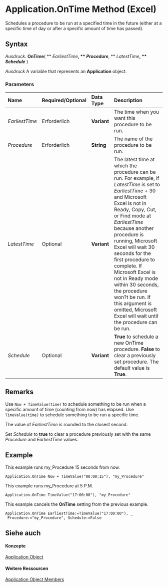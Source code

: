 
# Application.OnTime Method (Excel)

Schedules a procedure to be run at a specified time in the future (either at a specific time of day or after a specific amount of time has passed).


## Syntax

 _Ausdruck_. **OnTime**( ** _EarliestTime_**, ** _Procedure_**, ** _LatestTime_**, ** _Schedule_** )

 _Ausdruck_ A variable that represents an **Application** object.


### Parameters



|**Name**|**Required/Optional**|**Data Type**|**Description**|
|:-----|:-----|:-----|:-----|
| _EarliestTime_|Erforderlich|**Variant**|The time when you want this procedure to be run.|
| _Procedure_|Erforderlich|**String**|The name of the procedure to be run.|
| _LatestTime_|Optional|**Variant**|The latest time at which the procedure can be run. For example, if  _LatestTime_ is set to _EarliestTime_ + 30 and Microsoft Excel is not in Ready, Copy, Cut, or Find mode at _EarliestTime_ because another procedure is running, Microsoft Excel will wait 30 seconds for the first procedure to complete. If Microsoft Excel is not in Ready mode within 30 seconds, the procedure won?t be run. If this argument is omitted, Microsoft Excel will wait until the procedure can be run.|
| _Schedule_|Optional|**Variant**|**True** to schedule a new OnTime procedure. **False** to clear a previously set procedure. The default value is **True**.|

## Remarks

Use  `Now + TimeValue(time)` to schedule something to be run when a specific amount of time (counting from now) has elapsed. Use `TimeValue(time)` to schedule something to be run a specific time.

The value of  _EarliestTime_ is rounded to the closest second.

Set  _Schedule_ to **true** to clear a procedure previously set with the same _Procedure_ and _EarliestTime_ values.


## Example

This example runs my_Procedure 15 seconds from now.


```
Application.OnTime Now + TimeValue("00:00:15"), "my_Procedure"
```

This example runs my_Procedure at 5 P.M.




```
Application.OnTime TimeValue("17:00:00"), "my_Procedure"
```

This example cancels the  **OnTime** setting from the previous example.




```
Application.OnTime EarliestTime:=TimeValue("17:00:00"), _ 
 Procedure:="my_Procedure", Schedule:=False
```


## Siehe auch


#### Konzepte


[Application Object](19b73597-5cf9-4f56-8227-b5211f657f6f.md)
#### Weitere Ressourcen


[Application Object Members](http://msdn.microsoft.com/library/4cb9ca42-8d07-cc9c-2d80-4eb9a5921e1e%28Office.15%29.aspx)